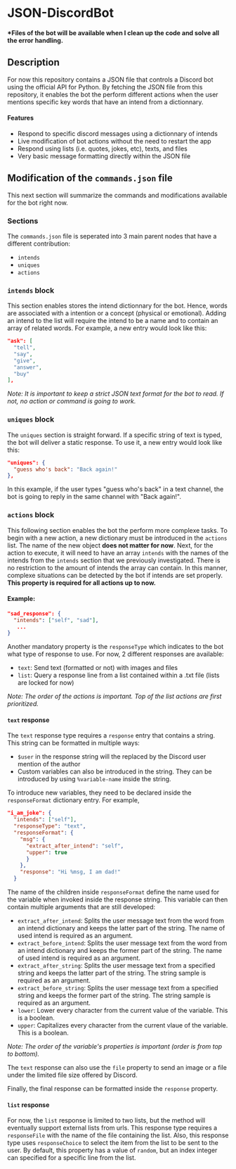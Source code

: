# JSON-DiscordBot

#### *Files of the bot will be available when I clean up the code and solve all the error handling.

## Description
For now this repository contains a JSON file that controls a Discord bot using the official API for Python. By fetching the JSON file from this repository, it enables the bot the perform different actions when the user mentions specific key words that have an intend from a dictionnary.
#### Features
* Respond to specific discord messages using a dictionnary of intends
* Live modification of bot actions without the need to restart the app
* Respond using lists (i.e. quotes, jokes, etc), texts, and files
* Very basic message formatting directly within the JSON file

## Modification of the `commands.json` file
This next section will summarize the commands and modifications available for the bot right now.
### Sections
The `commands.json` file is seperated into 3 main parent nodes that have a different contribution:
* `intends`
* `uniques`
* `actions`

### `intends` block
This section enables stores the intend dictionnary for the bot. Hence, words are associated with a intention or a concept (physical or emotional). Adding an intend to the list will require the intend to be a name and to contain an array of related words.
For example, a new entry would look like this:
```json
"ask": [
  "tell",
  "say",
  "give",
  "answer",
  "buy"
],
```
*Note: It is important to keep a strict JSON text format for the bot to read. If not, no action or command is going to work.*


### `uniques` block
The `uniques` section is straight forward. If a specific string of text is typed, the bot will deliver a static response.
To use it, a new entry would look like this:
```json
"uniques": {
  "guess who's back": "Back again!"
},
```
In this example, if the user types "guess who's back" in a text channel, the bot is going to reply in the same channel with "Back again!".

### `actions` block
This following section enables the bot the perform more complexe tasks. To begin with a new action, a new dictionary must be introduced in the `actions` list. The name of the new object **does not matter for now**.
Next, for the action to execute, it will need to have an array `intends` with the names of the intends from the `intends` section that we previously investigated. There is no restriction to the amount of intends the array can contain. In this manner, complexe situations can be detected by the bot if intends are set properly. **This property is required for all actions up to now.**
#### Example:
```json
"sad_response": {
  "intends": ["self", "sad"],
   ...
}
```
Another mandatory property is the `responseType` which indicates to the bot what type of response to use. For now, 2 different responses are available:
* `text`: Send text (formatted or not) with images and files
* `list`: Query a response line from a list contained within a .txt file (lists are locked for now)

*Note: The order of the actions is important. Top of the list actions are first prioritized.*

#### `text` response
The `text` response type requires a `response` entry that contains a string. This string can be formatted in multiple ways:
* `$user` in the response string will the replaced by the Discord user mention of the author
* Custom variables can also be introduced in the string. They can be introduced by using `%variable-name` inside the string.

To introduce new variables, they need to be declared inside the `responseFormat` dictionary entry. For example,
```json
"i_am_joke": {
  "intends": ["self"],
  "responseType": "text",
  "responseFormat": {
    "msg": {
      "extract_after_intend": "self",
      "upper": true
      }
    },
    "response": "Hi %msg, I am dad!"
  }
```
The name of the children inside `responseFormat` define the name used for the variable when invoked inside the response string. This variable can then contain multiple arguments that are still developed:
* `extract_after_intend`: Splits the user message text from the word from an intend dictionary and keeps the latter part of the string. The name of used intend is required as an argument.
* `extract_before_intend`: Splits the user message text from the word from an intend dictionary and keeps the former part of the string. The name of used intend is required as an argument.
* `extract_after_string`: Splits the user message text from a specified string and keeps the latter part of the string. The string sample is required as an argument.
* `extract_before_string`: Splits the user message text from a specified string and keeps the former part of the string. The string sample is required as an argument.
* `lower`: Lower every character from the current value of the variable. This is a boolean.
* `upper`: Capitalizes every character from the current vlaue of the variable. This is a boolean.

*Note: The order of the variable's properties is important (order is from top to bottom).*

The `text` response can also use the `file` property to send an image or a file under the limited file size offered by Discord.

Finally, the final response can be formatted inside the `response` property.

#### `list` response
For now, the `list` response is limited to two lists, but the method will eventually support external lists from urls. This response type requires a `responseFile` with the name of the file containing the list. Also, this response type uses `responseChoice` to select the item from the list to be sent to the user. By default, this property has a value of `random`, but an index integer can specified for a specific line from the list.

